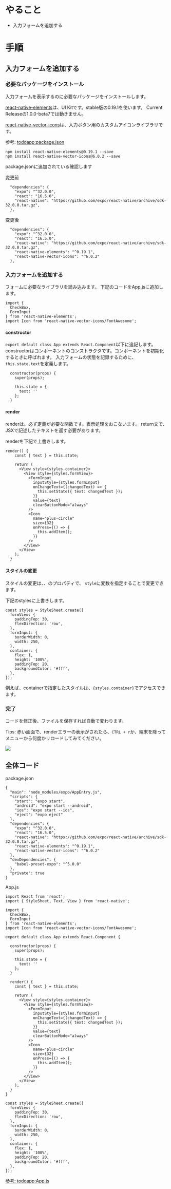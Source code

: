 

# やること

- 入力フォームを追加する

# 手順

## 入力フォームを追加する

### 必要なパッケージをインストール

入力フォームを表示するのに必要なパッケージをインストールします。

[react-native-elements](https://react-native-training.github.io/react-native-elements/docs/0.19.1/getting_started.html)は、UI Kitです。stable版の0.19.1を使います。
Current Releaseの1.0.0-beta7では動きません。

[react-native-vector-icons](https://github.com/oblador/react-native-vector-icons)は、入力ボタン用のカスタムアイコンライブラリです。

参考: [todoapp:package.json](https://github.com/saicologic/todoapp/blob/master/package.json)

```
npm install react-native-elements@0.19.1 --save
npm install react-native-vector-icons@6.0.2 --save
```


package.jsonに追加されている確認します

変更前

```
  "dependencies": {
    "expo": "^32.0.0",
    "react": "16.5.0",
    "react-native": "https://github.com/expo/react-native/archive/sdk-32.0.0.tar.gz",
  },
```

変更後

```
  "dependencies": {
    "expo": "^32.0.0",
    "react": "16.5.0",
    "react-native": "https://github.com/expo/react-native/archive/sdk-32.0.0.tar.gz",
    "react-native-elements": "^0.19.1",
    "react-native-vector-icons": "^6.0.2"
  },
```

### 入力フォームを追加する

フォームに必要なライブラリを読み込みます。
下記のコードをApp.jsに追加します。

```
import {
  CheckBox,
  FormInput
} from 'react-native-elements';
import Icon from 'react-native-vector-icons/FontAwesome';
```

#### constructor
`export default class App extends React.Component`以下に追記します。
constructorはコンポーネントのコンストラクタです。コンポーネントを初期化するときに呼ばれます。
入力フォームの状態を記録するために、`this.state.text`を定義します。

```
  constructor(props) {
    super(props);

    this.state = {
      text: ''
    };
  }
```

#### render

renderは、必ず定義が必要な関数です。表示処理をおこないます。
return文で、JSXで記述したテキストを返す必要があります。

renderを下記で上書きします。

```
render() {
    const { text } = this.state;

    return (
      <View style={styles.container}>
        <View style={styles.formView}>
          <FormInput
            inputStyle={styles.formInput}
            onChangeText={(changedText) => {
              this.setState({ text: changedText });
            }}
            value={text}
            clearButtonMode="always"
          />
          <Icon
            name="plus-circle"
            size={32}
            onPress={() => {
              this.addItem();
            }}
          />
        </View>
      </View>
    );
  }
```

#### スタイルの変更

スタイルの変更は、、<View>のプロパティで、 `style`に変数を指定することで変更できます。

下記のstylesに上書きします。

```
const styles = StyleSheet.create({
  formView: {
    paddingTop: 30,
    flexDirection: 'row',
  },
  formInput: {
    borderWidth: 0,
    width: 250,
  },
  container: {
    flex: 1,
    height: '100%',
    paddingTop: 20,
    backgroundColor: '#fff',
  },
});
```

例えば、containerで指定したスタイルは、`{styles.container}`でアクセスできます。

### 完了

コードを修正後、ファイルを保存すれば自動で変わります。

Tips: 赤い画面で、renderエラーの表示がされたら、`CTRL + r`か、端末を降ってメニューから何度かリロードしてみてください。

![](./images/input_form.png)

## 全体コード

package.json

```
{
  "main": "node_modules/expo/AppEntry.js",
  "scripts": {
    "start": "expo start",
    "android": "expo start --android",
    "ios": "expo start --ios",
    "eject": "expo eject"
  },
  "dependencies": {
    "expo": "^32.0.0",
    "react": "16.5.0",
    "react-native": "https://github.com/expo/react-native/archive/sdk-32.0.0.tar.gz",
    "react-native-elements": "^0.19.1",
    "react-native-vector-icons": "^6.0.2"
  },
  "devDependencies": {
    "babel-preset-expo": "^5.0.0"
  },
  "private": true
}
```

App.js

```
import React from 'react';
import { StyleSheet, Text, View } from 'react-native';

import {
  CheckBox,
  FormInput
} from 'react-native-elements';
import Icon from 'react-native-vector-icons/FontAwesome';

export default class App extends React.Component {

  constructor(props) {
    super(props);

    this.state = {
      text: ''
    };
  }

  render() {
    const { text } = this.state;

    return (
      <View style={styles.container}>
        <View style={styles.formView}>
          <FormInput
            inputStyle={styles.formInput}
            onChangeText={(changedText) => {
              this.setState({ text: changedText });
            }}
            value={text}
            clearButtonMode="always"
          />
          <Icon
            name="plus-circle"
            size={32}
            onPress={() => {
              this.addItem();
            }}
          />
        </View>
      </View>
    );
  }
}

const styles = StyleSheet.create({
  formView: {
    paddingTop: 30,
    flexDirection: 'row',
  },
  formInput: {
    borderWidth: 0,
    width: 250,
  },
  container: {
    flex: 1,
    height: '100%',
    paddingTop: 20,
    backgroundColor: '#fff',
  },
});
```

[参考: todoapp:App.js](https://github.com/saicologic/todoapp/blob/master/App.js)
